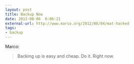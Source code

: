 ```yaml
---
layout: post
title: Backup Now
date: 2012-08-06  6:06:21
external-url: http://www.marco.org/2012/08/04/mat-hacked
tags:
- backup
---
```

Marco:

> Backing up is easy and cheap. Do it. Right now.